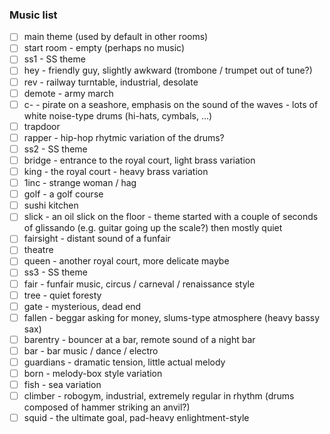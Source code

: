 ### Music list ###

 - [ ] main theme (used by default in other rooms)
 - [ ] start room - empty (perhaps no music)
 - [ ] ss1 - SS theme
 - [ ] hey - friendly guy, slightly awkward (trombone / trumpet out of tune?)
 - [ ] rev - railway turntable, industrial, desolate
 - [ ] demote - army march
 - [ ] c- - pirate on a seashore, emphasis on the sound of the waves - lots of white noise-type drums (hi-hats, cymbals, ...)
 - [ ] trapdoor
 - [ ] rapper - hip-hop rhytmic variation of the drums?
 - [ ] ss2 - SS theme
 - [ ] bridge - entrance to the royal court, light brass variation
 - [ ] king - the royal court - heavy brass variation
 - [ ] 1inc - strange woman / hag
 - [ ] golf - a golf course
 - [ ] sushi kitchen
 - [ ] slick - an oil slick on the floor - theme started with a couple of seconds of glissando (e.g. guitar going up the scale?) then mostly quiet
 - [ ] fairsight - distant sound of a funfair
 - [ ] theatre
 - [ ] queen - another royal court, more delicate maybe
 - [ ] ss3 - SS theme
 - [ ] fair - funfair music, circus / carneval / renaissance style
 - [ ] tree - quiet foresty
 - [ ] gate - mysterious, dead end
 - [ ] fallen - beggar asking for money, slums-type atmosphere (heavy bassy sax)
 - [ ] barentry - bouncer at a bar, remote sound of a night bar
 - [ ] bar - bar music / dance / electro
 - [ ] guardians - dramatic tension, little actual melody
 - [ ] born - melody-box style variation
 - [ ] fish - sea variation
 - [ ] climber - robogym, industrial, extremely regular in rhythm (drums composed of hammer striking an anvil?)
 - [ ] squid - the ultimate goal, pad-heavy enlightment-style